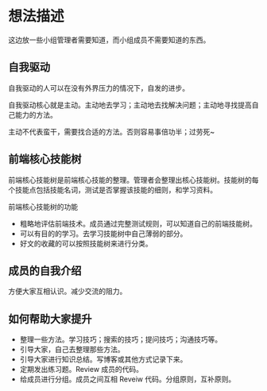 # 想法描述
这边放一些小组管理者需要知道，而小组成员不需要知道的东西。

## 自我驱动
自我驱动的人可以在没有外界压力的情况下，自发的进步。

自我驱动核心就是主动。主动地去学习；主动地去找解决问题；主动地寻找提高自己能力的方法。

主动不代表蛮干，需要找合适的方法。否则容易事倍功半；过劳死~

## 前端核心技能树
前端核心技能树是前端核心技能的整理。管理者会整理出核心技能树。技能树的每个技能点包括技能名词，测试是否掌握该技能的细则，和学习资料。

前端核心技能树的功能
* 粗略地评估前端技术。成员通过完整测试规则，可以知道自己的前端技能树。
* 可以有目的的学习。去学习技能树中自己薄弱的部分。
* 好文的收藏的可以按照技能树来进行分类。

## 成员的自我介绍
方便大家互相认识。减少交流的阻力。

## 如何帮助大家提升
* 整理一些方法。学习技巧；搜索的技巧；提问技巧；沟通技巧等。
* 引导大家，自己去整理那些方法。
* 引导大家进行知识总结。写博客或其他方式记录下来。
* 定期发出练习题。Review 成员的代码。
* 给成员进行分组。成员之间互相 Reveiw 代码。分组原则，互补原则。